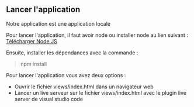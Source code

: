 ## Lancer l'application

Notre application est une application locale

Pour lancer l'application, il faut avoir node ou installer node au lien suivant : 
[Télécharger Node JS](https://chat.mistral.ai/chat/b4ace89b-ac73-41a6-b25e-3cb87122b772)   

Ensuite, installer les dépendances avec la commande :
>npm install

Pour lancer l'application vous avez deux options :
- Ouvrir le fichier views/index.html dans un navigateur web
- Lancer un live serveur sur le fichier views/index.html avec le plugin live server de visual studio code